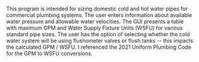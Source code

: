 This program is intended for sizing domestic cold and hot water pipes for commercial plumbing systems. The user enters information about available water pressure and allowable water velocities. The GUI presents a table with maximum GPM and Water Supply Fixture Units (WSFU) for various standard pipe sizes. The user has the option of selecting whether the cold water system will be using flushometer valves or flush tanks -- this impacts the calculated GPM / WSFU.
I referenced the 2021 Uniform Plumbing Code for the GPM to WSFU conversions.
